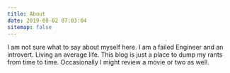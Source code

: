 ```yaml
---
title: About
date: 2019-08-02 07:03:04
sitemap: false
---
```

I am not sure what to say about myself here. I am a failed Engineer and an introvert. Living an average life. This blog is just a place to dump my rants from time to time. Occasionally I might review a movie or two as well.